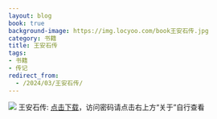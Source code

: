 ```yaml
---
layout: blog
book: true
background-image: https://img.locyoo.com/book王安石传.jpg
category: 书籍
title: 王安石传
tags:
- 书籍
- 传记
redirect_from:
  - /2024/03/王安石传/
---
```

![](https://img.locyoo.com/book王安石传.jpg)
王安石传: <a name = "ref1" href="https://089m.com/f/50983618-1314466658-b94960?p=3619">点击下载</a>，访问密码请点击右上方“关于”自行查看
